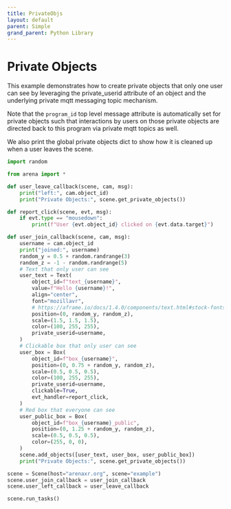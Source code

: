 ```yaml
---
title: PrivateObjs
layout: default
parent: Simple
grand_parent: Python Library
---
```


# Private Objects

This example demonstrates how to create private objects that only one user can see
by leveraging the private_userid attribute of an object and the underlying private
mqtt messaging topic mechanism.

Note that the `program_id` top level message attribute is automatically set for private
objects such that interactions by users on those private objects are directed back
to this program via private mqtt topics as well.

We also print the global private objects dict to show how it is cleaned up when
a user leaves the scene.

```python
import random

from arena import *

def user_leave_callback(scene, cam, msg):
    print("left:", cam.object_id)
    print("Private Objects:", scene.get_private_objects())

def report_click(scene, evt, msg):
    if evt.type == "mousedown":
        print(f"User {evt.object_id} clicked on {evt.data.target}")

def user_join_callback(scene, cam, msg):
    username = cam.object_id
    print("joined:", username)
    random_y = 0.5 + random.randrange(3)
    random_z = -1 - random.randrange(5)
    # Text that only user can see
    user_text = Text(
        object_id=f"text_{username}",
        value=f"Hello {username}!",
        align="center",
        font="mozillavr",
        # https://aframe.io/docs/1.4.0/components/text.html#stock-fonts
        position=(0, random_y, random_z),
        scale=(1.5, 1.5, 1.5),
        color=(100, 255, 255),
        private_userid=username,
    )
    # Clickable box that only user can see
    user_box = Box(
        object_id=f"box_{username}",
        position=(0, 0.75 + random_y, random_z),
        scale=(0.5, 0.5, 0.5),
        color=(100, 255, 255),
        private_userid=username,
        clickable=True,
        evt_handler=report_click,
    )
    # Red box that everyone can see
    user_public_box = Box(
        object_id=f"box_{username}_public",
        position=(0, 1.25 + random_y, random_z),
        scale=(0.5, 0.5, 0.5),
        color=(255, 0, 0),
    )
    scene.add_objects([user_text, user_box, user_public_box])
    print("Private Objects:", scene.get_private_objects())

scene = Scene(host="arenaxr.org", scene="example")
scene.user_join_callback = user_join_callback
scene.user_left_callback = user_leave_callback

scene.run_tasks()
```
